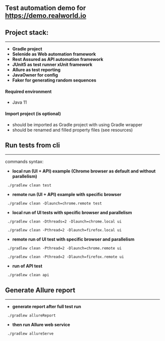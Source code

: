 ## Test automation demo for https://demo.realworld.io

## Project stack:
___
- **Gradle project**
- **Selenide as Web automation framework**
- **Rest Assured as API automation framework**
- **JUnit5 as test runner xUnit framework**
- **Allure as test reporting**
- **JavaOwner for config**
- **Faker for generating random sequences**


#### Required environment

- Java 11

#### Import project (is optional)
- should be imported as Gradle project with using Gradle wrapper
- should be renamed and filled property files (see resources) 

## Run tests from cli
___
commands syntax:
- **local run (UI + API) example (Chrome browser as default and without parallelism)**
```
 ./gradlew clean test
```
- **remote run (UI + API) example with specific browser**
```
 ./gradlew clean -Dlaunch=chrome.remote test
```
- **local run of UI tests with specific browser and parallelism**
```
 ./gradlew clean -Dthreads=2 -Dlaunch=chrome.local ui
```
```
 ./gradlew clean -Pthread=2 -Dlaunch=firefox.local ui
```
- **remote run of UI test with specific browser and parallelism**
```
 ./gradlew clean -Pthread=2 -Dlaunch=chrome.remote ui
```
```
 ./gradlew clean -Pthread=2 -Dlaunch=firefox.remote ui
```
- **run of API test**
```
 ./gradlew clean api
```

## Generate Allure report
___
- **generate report after full test run**
```
 ./gradlew allureReport
```
- **then run Allure web service**
```
 ./gradlew allureServe
```